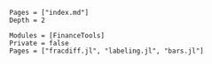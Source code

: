 ```@contents
Pages = ["index.md"]
Depth = 2
```

```@autodocs
Modules = [FinanceTools]
Private = false
Pages = ["fracdiff.jl", "labeling.jl", "bars.jl"]
```
